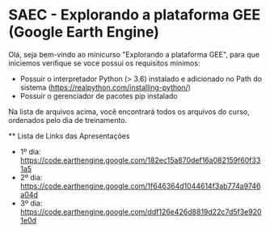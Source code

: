 # SAEC - Explorando a plataforma GEE (Google Earth Engine) 
Olá, seja bem-vindo ao minicurso "Explorando a plataforma GEE", para que iniciemos verifique se voce possui os requisitos minimos:

 * Possuir o interpretador Python (> 3.6) instalado e adicionado no Path do sistema (https://realpython.com/installing-python/)
 * Possuir o gerenciador de pacotes pip instalado

Na lista de arquivos acima, você encontrará todos os arquivos do curso, ordenados pelo dia de treinamento.

** Lista de Links das Apresentações
  * 1º dia: https://code.earthengine.google.com/182ec15a870def16a082159f60f331a5
  * 2º dia: https://code.earthengine.google.com/1f646364d1044614f3ab774a9746a04d
  * 3º dia: https://code.earthengine.google.com/ddf126e426d8819d22c7d5f3e9201e0d

